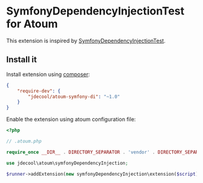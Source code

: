 # SymfonyDependencyInjectionTest for Atoum

This extension is inspired by [SymfonyDependencyInjectionTest](https://github.com/matthiasnoback/SymfonyDependencyInjectionTest).

## Install it

Install extension using [composer](https://getcomposer.org):

```json
{
    "require-dev": {
        "jdecool/atoum-symfony-di": "~1.0"
    }
}
```

Enable the extension using atoum configuration file:

```php
<?php

// .atoum.php

require_once __DIR__ . DIRECTORY_SEPARATOR . 'vendor' . DIRECTORY_SEPARATOR . 'autoload.php';

use jdecool\atoum\symfonyDependencyInjection;

$runner->addExtension(new symfonyDependencyInjection\extension($script));
```
